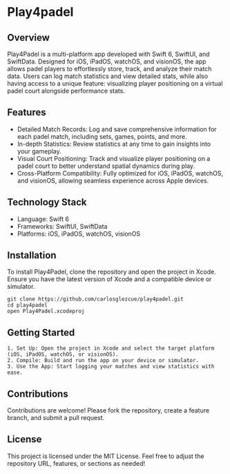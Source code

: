 # Play4padel

## Overview
Play4Padel is a multi-platform app developed with Swift 6, SwiftUI, and SwiftData. Designed for iOS, iPadOS, watchOS, and visionOS, the app allows padel players to effortlessly store, track, and analyze their match data. Users can log match statistics and view detailed stats, while also having access to a unique feature: visualizing player positioning on a virtual padel court alongside performance stats.


## Features
- Detailed Match Records: Log and save comprehensive information for each padel match, including sets, games, points, and more.
- In-depth Statistics: Review statistics at any time to gain insights into your gameplay.
- Visual Court Positioning: Track and visualize player positioning on a padel court to better understand spatial dynamics during play.
- Cross-Platform Compatibility: Fully optimized for iOS, iPadOS, watchOS, and visionOS, allowing seamless experience across Apple devices.


## Technology Stack
- Language: Swift 6
- Frameworks: SwiftUI, SwiftData
- Platforms: iOS, iPadOS, watchOS, visionOS


## Installation
To install Play4Padel, clone the repository and open the project in Xcode. Ensure you have the latest version of Xcode and a compatible device or simulator.
```
git clone https://github.com/carlosglezcue/play4padel.git
cd play4padel
open Play4Padel.xcodeproj
```

## Getting Started
	1. Set Up: Open the project in Xcode and select the target platform (iOS, iPadOS, watchOS, or visionOS).
	2. Compile: Build and run the app on your device or simulator.
	3. Use the App: Start logging your matches and view statistics with ease.


## Contributions
Contributions are welcome! Please fork the repository, create a feature branch, and submit a pull request.


## License
This project is licensed under the MIT License.
Feel free to adjust the repository URL, features, or sections as needed!
